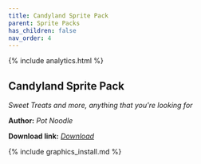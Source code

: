 ```yaml
---
title: Candyland Sprite Pack
parent: Sprite Packs
has_children: false
nav_order: 4
---
```


{% include analytics.html %}

## Candyland Sprite Pack
*Sweet Treats and more, anything that you're looking for*

**Author:** *Pot Noodle*

 **Download link:** *[Download](https://drive.google.com/file/d/1_uSI-J_MRb2yG1SL1zxZMBSXakPGnICm/view?usp=sharing)*

{% include graphics_install.md %}
